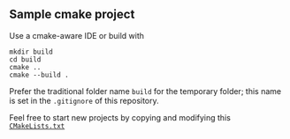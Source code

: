 ## Sample cmake project

Use a cmake-aware IDE or build with
```
mkdir build
cd build
cmake ..
cmake --build .
```
Prefer the traditional folder name `build` for the temporary folder; this name is set in the `.gitignore` of this repository.

Feel free to start new projects by copying and modifying this [`CMakeLists.txt`](CMakeLists.txt)